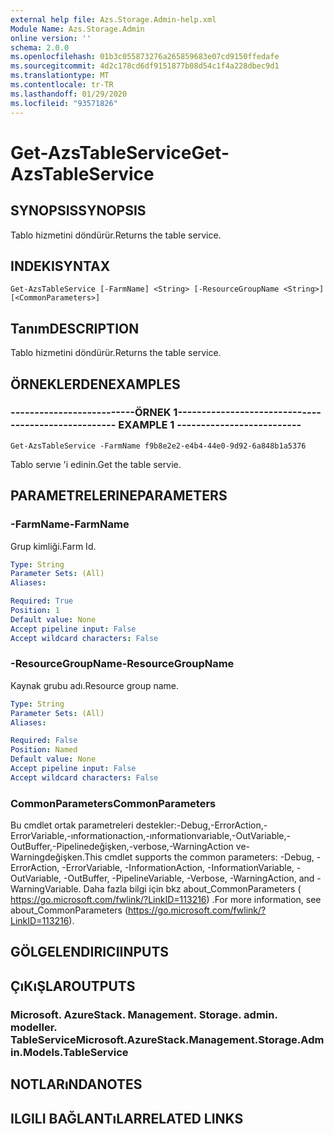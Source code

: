 ```yaml
---
external help file: Azs.Storage.Admin-help.xml
Module Name: Azs.Storage.Admin
online version: ''
schema: 2.0.0
ms.openlocfilehash: 01b3c055873276a265859683e07cd9150ffedafe
ms.sourcegitcommit: 4d2c178cd6df9151877b08d54c1f4a228dbec9d1
ms.translationtype: MT
ms.contentlocale: tr-TR
ms.lasthandoff: 01/29/2020
ms.locfileid: "93571826"
---
```

# <span data-ttu-id="2a39e-101">Get-AzsTableService</span><span class="sxs-lookup"><span data-stu-id="2a39e-101">Get-AzsTableService</span></span>

## <span data-ttu-id="2a39e-102">SYNOPSIS</span><span class="sxs-lookup"><span data-stu-id="2a39e-102">SYNOPSIS</span></span>
<span data-ttu-id="2a39e-103">Tablo hizmetini döndürür.</span><span class="sxs-lookup"><span data-stu-id="2a39e-103">Returns the table service.</span></span>

## <span data-ttu-id="2a39e-104">INDEKI</span><span class="sxs-lookup"><span data-stu-id="2a39e-104">SYNTAX</span></span>

```
Get-AzsTableService [-FarmName] <String> [-ResourceGroupName <String>] [<CommonParameters>]
```

## <span data-ttu-id="2a39e-105">Tanım</span><span class="sxs-lookup"><span data-stu-id="2a39e-105">DESCRIPTION</span></span>
<span data-ttu-id="2a39e-106">Tablo hizmetini döndürür.</span><span class="sxs-lookup"><span data-stu-id="2a39e-106">Returns the table service.</span></span>

## <span data-ttu-id="2a39e-107">ÖRNEKLERDEN</span><span class="sxs-lookup"><span data-stu-id="2a39e-107">EXAMPLES</span></span>

### <span data-ttu-id="2a39e-108">--------------------------ÖRNEK 1--------------------------</span><span class="sxs-lookup"><span data-stu-id="2a39e-108">-------------------------- EXAMPLE 1 --------------------------</span></span>
```
Get-AzsTableService -FarmName f9b8e2e2-e4b4-44e0-9d92-6a848b1a5376
```

<span data-ttu-id="2a39e-109">Tablo servıe 'i edinin.</span><span class="sxs-lookup"><span data-stu-id="2a39e-109">Get the table servie.</span></span>

## <span data-ttu-id="2a39e-110">PARAMETRELERINE</span><span class="sxs-lookup"><span data-stu-id="2a39e-110">PARAMETERS</span></span>

### <span data-ttu-id="2a39e-111">-FarmName</span><span class="sxs-lookup"><span data-stu-id="2a39e-111">-FarmName</span></span>
<span data-ttu-id="2a39e-112">Grup kimliği.</span><span class="sxs-lookup"><span data-stu-id="2a39e-112">Farm Id.</span></span>

```yaml
Type: String
Parameter Sets: (All)
Aliases: 

Required: True
Position: 1
Default value: None
Accept pipeline input: False
Accept wildcard characters: False
```

### <span data-ttu-id="2a39e-113">-ResourceGroupName</span><span class="sxs-lookup"><span data-stu-id="2a39e-113">-ResourceGroupName</span></span>
<span data-ttu-id="2a39e-114">Kaynak grubu adı.</span><span class="sxs-lookup"><span data-stu-id="2a39e-114">Resource group name.</span></span>

```yaml
Type: String
Parameter Sets: (All)
Aliases: 

Required: False
Position: Named
Default value: None
Accept pipeline input: False
Accept wildcard characters: False
```

### <span data-ttu-id="2a39e-115">CommonParameters</span><span class="sxs-lookup"><span data-stu-id="2a39e-115">CommonParameters</span></span>
<span data-ttu-id="2a39e-116">Bu cmdlet ortak parametreleri destekler:-Debug,-ErrorAction,-ErrorVariable,-ınformationaction,-ınformationvariable,-OutVariable,-OutBuffer,-Pipelinedeğişken,-verbose,-WarningAction ve-Warningdeğişken.</span><span class="sxs-lookup"><span data-stu-id="2a39e-116">This cmdlet supports the common parameters: -Debug, -ErrorAction, -ErrorVariable, -InformationAction, -InformationVariable, -OutVariable, -OutBuffer, -PipelineVariable, -Verbose, -WarningAction, and -WarningVariable.</span></span> <span data-ttu-id="2a39e-117">Daha fazla bilgi için bkz about_CommonParameters ( https://go.microsoft.com/fwlink/?LinkID=113216) .</span><span class="sxs-lookup"><span data-stu-id="2a39e-117">For more information, see about_CommonParameters (https://go.microsoft.com/fwlink/?LinkID=113216).</span></span>

## <span data-ttu-id="2a39e-118">GÖLGELENDIRICI</span><span class="sxs-lookup"><span data-stu-id="2a39e-118">INPUTS</span></span>

## <span data-ttu-id="2a39e-119">ÇıKıŞLAR</span><span class="sxs-lookup"><span data-stu-id="2a39e-119">OUTPUTS</span></span>

### <span data-ttu-id="2a39e-120">Microsoft. AzureStack. Management. Storage. admin. modeller. TableService</span><span class="sxs-lookup"><span data-stu-id="2a39e-120">Microsoft.AzureStack.Management.Storage.Admin.Models.TableService</span></span>

## <span data-ttu-id="2a39e-121">NOTLARıNDA</span><span class="sxs-lookup"><span data-stu-id="2a39e-121">NOTES</span></span>

## <span data-ttu-id="2a39e-122">ILGILI BAĞLANTıLAR</span><span class="sxs-lookup"><span data-stu-id="2a39e-122">RELATED LINKS</span></span>

